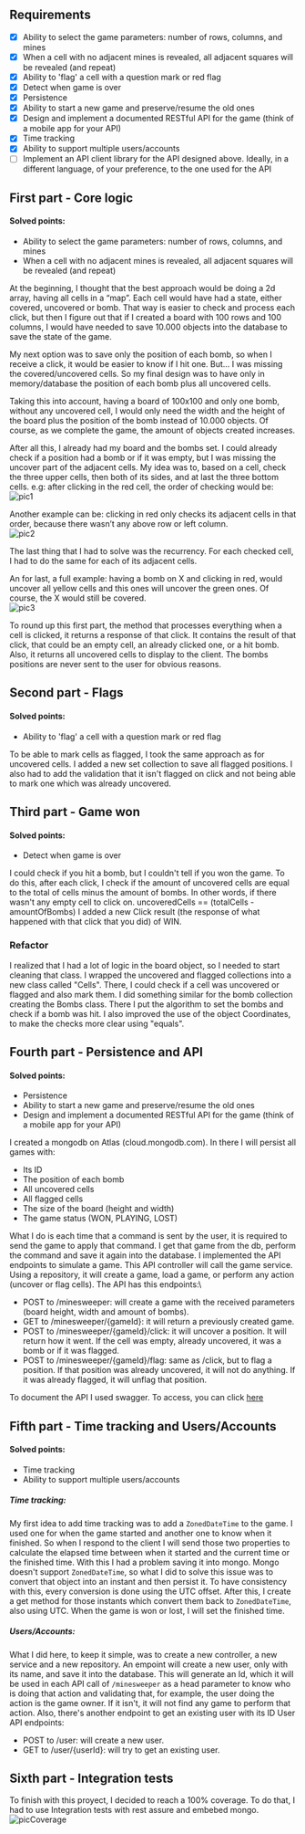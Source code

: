 ## Requirements
- [x] Ability to select the game parameters: number of rows, columns, and mines
- [x] When a cell with no adjacent mines is revealed, all adjacent squares will be revealed (and repeat)
- [x] Ability to 'flag' a cell with a question mark or red flag
- [x] Detect when game is over
- [x] Persistence
- [x] Ability to start a new game and preserve/resume the old ones
- [x] Design and implement a documented RESTful API for the game (think of a mobile app for your API)
- [x] Time tracking
- [x] Ability to support multiple users/accounts
- [ ] Implement an API client library for the API designed above. Ideally, in a different language, of your preference, 
to the one used for the API

## First part - Core logic
#### Solved points:
- Ability to select the game parameters: number of rows, columns, and mines
- When a cell with no adjacent mines is revealed, all adjacent squares will be revealed (and repeat)

At the beginning, I thought that the best approach would be doing a 2d array, having all cells in a “map”. Each cell 
would have had a state, either covered, uncovered or bomb. That way is easier to check and process each click, but then 
I figure out that if I created a board with 100 rows and 100 columns, I would have needed to save 10.000 objects into the 
database to save the state of the game.

My next option was to save only the position of each bomb, so when I receive a click, it would be easier to know if I 
hit one. But… I was missing the covered/uncovered cells.
So my final design was to have only in memory/database the position of each bomb plus all uncovered cells.

Taking this into account, having a board of 100x100 and only one bomb, without any uncovered cell, I would only need 
the width and the height of the board plus the position of the bomb instead of 10.000 objects. Of course, as we complete 
the game, the amount of objects created increases.

After all this, I already had my board and the bombs set. I could already check if a position had a bomb or if it was 
empty, but I was missing the uncover part of the adjacent cells.
My idea was to, based on a cell, check the three upper cells, then both of its sides, and at last the three bottom cells.
e.g: after clicking in the red cell, the order of checking would be:\
![pic1](docs/pic1.png)

Another example can be: clicking in red only checks its adjacent cells in that order, because there wasn’t any above 
row or left column.\
![pic2](docs/pic2.png)

The last thing that I had to solve was the recurrency. For each checked cell, I had to do the same for each of its 
adjacent cells.

An for last, a full example: having a bomb on X and clicking in red, would uncover all yellow cells and this ones will 
uncover the green ones. Of course, the X would still be covered.\
![pic3](docs/pic3.png)

To round up this first part, the method that processes everything when a cell is clicked, it returns a response of that 
click. It contains the result of that click, that could be an empty cell, an already clicked one, or a hit bomb. Also, 
it returns all uncovered cells to display to the client. The bombs positions are never sent to the user for obvious 
reasons.

## Second part - Flags
#### Solved points:
- Ability to 'flag' a cell with a question mark or red flag

To be able to mark cells as flagged, I took the same approach as for uncovered cells. I added a new set collection to
save all flagged positions. I also had to add the validation that it isn't flagged on click and not being able to mark
one which was already uncovered.

## Third part - Game won
#### Solved points:
- Detect when game is over

I could check if you hit a bomb, but I couldn't tell if you won the game. To do this, after each click, I check 
if the amount of uncovered cells are equal to the total of cells minus the amount of bombs. In other words, if there 
wasn't any empty cell to click on. uncoveredCells == (totalCells - amountOfBombs)
I added a new Click result (the response of what happened with that click that you did) of WIN.


### Refactor

I realized that I had a lot of logic in the board object, so I needed to start cleaning that class. I wrapped the uncovered
and flagged collections into a new class called "Cells". There, I could check if a cell was uncovered or flagged and 
also mark them.
I did something similar for the bomb collection creating the Bombs class. There I put the algorithm to set the bombs and
check if a bomb was hit.
I also improved the use of the object Coordinates, to make the checks more clear using "equals".


## Fourth part - Persistence and API
#### Solved points:
- Persistence
- Ability to start a new game and preserve/resume the old ones
- Design and implement a documented RESTful API for the game (think of a mobile app for your API)

I created a mongodb on Atlas (cloud.mongodb.com). In there I will persist all games with:
- Its ID
- The position of each bomb
- All uncovered cells
- All flagged cells
- The size of the board (height and width)
- The game status (WON, PLAYING, LOST)

What I do is each time that a command is sent by the user, it is required to send the game to apply that command. I get
that game from the db, perform the command and save it again into the database.
I implemented the API endpoints to simulate a game. This API controller will call the game service. Using a repository, 
it will create a game, load a game, or perform any action (uncover or flag cells).
The API has this endpoints:\
- POST to /minesweeper: will create a game with the received parameters (board height, width and amount of bombs).
- GET to /minesweeper/{gameId}: it will return a previously created game.
- POST to /minesweeper/{gameId}/click: it will uncover a position. It will return how it went. If the cell was empty, 
already uncovered, it was a bomb or if it was flagged.
- POST to /minesweeper/{gameId}/flag: same as /click, but to flag a position. If that position was already uncovered,
it will not do anything. If it was already flagged, it will unflag that position.

To document the API I used swagger. To access, you can click [here](https://pm-minesweeper.herokuapp.com/swagger-ui/)

## Fifth part - Time tracking and Users/Accounts
#### Solved points:
- Time tracking
- Ability to support multiple users/accounts

##### Time tracking:
My first idea to add time tracking was to add a `ZonedDateTime` to the game. I used one for when the game started and 
another one to know when it finished. So when I respond to the client I will send those two properties to calculate the
elapsed time between when it started and the current time or the finished time.
With this I had a problem saving it into mongo. Mongo doesn't support `ZonedDateTime`, so what I did to solve this issue
was to convert that object into an instant and then persist it. To have consistency with this, every conversion is done 
using the UTC offset. After this, I create a get method for those instants which convert them back to `ZonedDateTime`,
also using UTC.
When the game is won or lost, I will set the finished time.

##### Users/Accounts:
What I did here, to keep it simple, was to create a new controller, a new service and a new repository.
An empoint will create a new user, only with its name, and save it into the database. This will generate an Id, which
it will be used in each API call of `/minesweeper` as a head parameter to know who is doing that action and validating
that, for example, the user doing the action is the game owner. If it isn't, it will not find any game to perform that 
action.
Also, there's another endpoint to get an existing user with its ID
User API endpoints:
- POST to /user: will create a new user.
- GET to /user/{userId}: will try to get an existing user.

## Sixth part - Integration tests
To finish with this proyect, I decided to reach a 100% coverage. To do that, I had to use Integration tests with rest 
assure and embebed mongo.\
![picCoverage](docs/PicCoverage.png) 
